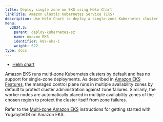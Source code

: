 ```yaml
---
title: Deploy single zone on EKS using Helm Chart
linkTitle: Amazon Elastic Kubernetes Service (EKS)
description: Use Helm Chart to deploy a single-zone Kubernetes cluster on Amazon Elastic Kubernetes Service (EKS).
menu:
  v2024.2:
    parent: deploy-kubernetes-sz
    name: Amazon EKS
    identifier: k8s-eks-1
    weight: 622
type: docs
---
```



<ul class="nav nav-tabs-alt nav-tabs-yb">
  <li >
    <a href="../helm-chart/" class="nav-link active">
      <i class="fa-regular fa-dharmachakra" aria-hidden="true"></i>
      Helm chart
    </a>
  </li>
</ul>

Amazon EKS runs multi-zone Kubernetes clusters by default and has no support for single-zone deployments. As described in [Amazon EKS Features](https://aws.amazon.com/eks/features/), the managed control plane runs in multiple availability zones by default to protect cluster administration against zone failures. Similarly, the worker nodes are automatically placed in multiple availability zones of the chosen region to protect the cluster itself from zone failures.

Refer to the [Multi-zone Amazon EKS](../../../multi-zone/eks/helm-chart/) instructions for getting started with YugabyteDB on Amazon EKS.
